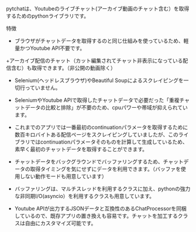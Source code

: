 
pytchatは、Youtubeのライブチャット(アーカイブ動画のチャット含む）を取得するためのpythonライブラリです。

特徴
+ ブラウザがチャットデータを取得するのと同じ仕組みを使っているため、軽量かつYoutube API不要です。

+アーカイブ配信のチャット（カット編集されてチャット非表示になっている配信含む）も取得できます。（非公開の動画除く）

+ Selenium(ヘッドレスブラウザ)やBeautiful Soupによるスクレイピングを一切行っていません。

+ SeleniumやYoutube APIで取得したチャットデータで必要だった「重複チャットデータの比較と排除」が不要のため、cpuパワーや帯域が抑えられています。

+ これまでのアプリでは一番最初のcontinuationパラメータを取得するために数百キロバイトある配信ページをスクレイピングしていましたが、このライブラリではcontinuationパラメータそのものを計算して生成しているため、素早く最初のチャットデータを取得することができます。

+ チャットデータをバックグラウンドでバッファリングするため、チャットデータの取得タイミングを気にせずにデータを利用できます。（バッファを使用しない動作モードも用意しています）

+ バッファリングは、マルチスレッドを利用するクラスに加え、pythonの強力な非同期I/O(asyncio）を利用するクラスも用意しています。

+ Youtube APIが出力するJSONデータと互換性のあるChatProcessorを同梱しているので、既存アプリの置き換えも容易です。チャットを加工するクラスは自由にカスタマイズ可能です。

